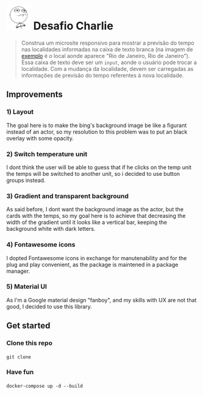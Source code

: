 # <img src="ca.png" alt="HU" width="64" /> Desafio Charlie

> Construa um microsite responsivo para mostrar a previsão do tempo nas localidades informadas na caixa de texto branca (na imagem de [exemplo](./exemplo.jpg) é o local aonde aparece "Rio de Janeiro, Rio de Janeiro"). Essa caixa de texto deve ser um `input`, aonde o usuário pode trocar a localidade. Com a mudança da localidade, devem ser carregadas as informações de previsão do tempo referentes à nova localidade.

## Improvements
### 1) Layout
The goal here is to make the bing's background image be like a figurant instead of an actor, so my resolution to this problem was to put an black overlay with some opacity.

### 2) Switch temperature unit
I dont think the user will be able to guess that if he clicks on the temp unit the temps will be switched to another unit, so i decided to use button groups instead.

### 3) Gradient and transparent background
As said before, I dont want the background image as the actor, but the cards with the temps, so my goal here is to achieve that decreasing the width of the gradient until it looks like a vertical bar, keeping the background white with dark letters.

### 4) Fontawesome icons
I dopted Fontawesome icons in exchange for manutenability and for the plug and play convenient, as the package is maintened in a package manager.

### 5) Material UI
As I'm a Google material design "fanboy", and my skills with UX are not that good, I decided to use this library.

## Get started
### Clone this repo
`git clone`

### Have fun
`docker-compose up -d --build`